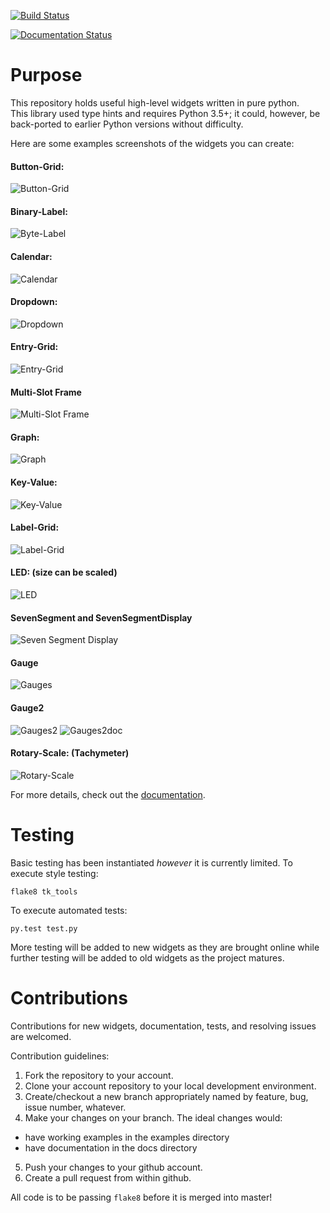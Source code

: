 [![Build Status](https://travis-ci.org/slightlynybbled/tk_tools.svg?branch=master)](https://travis-ci.org/slightlynybbled/tk_tools)

[![Documentation Status](https://readthedocs.org/projects/tk-tools/badge/?version=latest)](http://tk-tools.readthedocs.io/en/latest/?badge=latest)

# Purpose

This repository holds useful high-level widgets written in pure python.  
This library used type hints and requires Python 3.5+; it could, however, be back-ported to earlier Python versions without difficulty.

Here are some examples screenshots of the widgets you can create:

#### Button-Grid:  

![Button-Grid](docs/img/button-grid.png)

#### Binary-Label:  

![Byte-Label](docs/img/byte-label.png)

#### Calendar:  

![Calendar](docs/img/calendar.png)

#### Dropdown:  

![Dropdown](docs/img/dropdown.png)

#### Entry-Grid:  

![Entry-Grid](docs/img/entry-grid.png)

#### Multi-Slot Frame

![Multi-Slot Frame](docs/img/multi-slot-frame.png)

#### Graph:  

![Graph](docs/img/graph.png)

#### Key-Value:  

![Key-Value](docs/img/key-value.png)

#### Label-Grid:  

![Label-Grid](docs/img/label-grid.png)

#### LED: (size can be scaled)  

![LED](docs/img/led.gif)

#### SevenSegment and SevenSegmentDisplay

![Seven Segment Display](docs/img/seven-segment-display.png)

#### Gauge

![Gauges](docs/img/gauges.png)

#### Gauge2

![Gauges2](docs/img/gauges2.png)
![Gauges2doc](docs/img/gauge2doc.png)

#### Rotary-Scale: (Tachymeter)    

![Rotary-Scale](docs/img/rotary-scale.png)

For more details, check out the [documentation](https://tk-tools.readthedocs.io).

# Testing

Basic testing has been instantiated *however* it is currently limited.  To execute style testing:

    flake8 tk_tools
    
To execute automated tests:

    py.test test.py
    
More testing will be added to new widgets as they are brought online while further testing will be added to old widgets as the project matures.

# Contributions

Contributions for new widgets, documentation, tests, and resolving issues are welcomed.

Contribution guidelines:

1. Fork the repository to your account.
2. Clone your account repository to your local development environment.
3. Create/checkout a new branch appropriately named by feature, bug, issue number, whatever.
4. Make your changes on your branch. The ideal changes would:

 - have working examples in the examples directory
 - have documentation in the docs directory

5. Push your changes to your github account.
6. Create a pull request from within github.

All code is to be passing `flake8` before it is merged into master!

